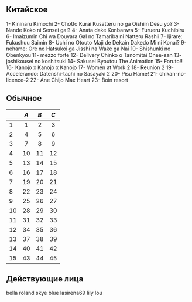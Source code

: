 ## Китайское
1- Kininaru Kimochi
2- Chotto Kurai Kusatteru no ga Oishiin Desu yo? 
3- Nande Koko ni Sensei ga!?
4- Anata dake Konbanwa
5- Furueru Kuchibiru
6- Imaizumin Chi wa Douyara Gal no Tamariba ni Natteru Rashii
7- Ijirare: Fukushuu Saimin
8- Uchi no Otouto Maji de Dekain Dakedo Mi ni Konai?
9- nehame: Ore no Hatsukoi ga Jisshi na Wake ga Nai
10- Shishunki no Obenkyou
11- mezzo forte
12- Delivery Chinko o Tanomitai Onee-san
13- joshikousei no koshitsuki
14- Sakusei Byoutou The Animation
15- Foruto!!
16- Kanojo x Kanojo x Kanojo
17- Women at Work 2
18- Reunion 2
19- Accelerando: Datenshi-tachi no Sasayaki 2
20- Pisu Hame!
21- chikan-no-licence-2
22- Ane Chijo Max Heart
23- Boin resort



## Обычное

|     | *A* | *B* | *C* |
| --- | :-: | :-: | :-: |
| 1   |  1  |  2  |  3  |
| 2   |  4  |  5  |  6  |
| 3   |  7  |  8  |  9  |
| 4   | 10  | 11  | 12  |
| 5   | 13  | 14  | 15  |
| 6   | 16  | 17  | 18  |
| 7   | 19  | 20  | 21  |
| 8   | 22  | 23  | 24  |
| 9   | 25  | 26  | 27  |
| 10  | 28  | 29  | 30  |
| 11  | 31  | 32  | 33  |
| 12  | 34  | 35  | 36  |
| 13  | 37  | 38  | 39  |
| 14  | 40  | 41  | 42  |
| 15  | 43  | 44  | 45  |


## Действующие лица
bella roland
skye blue
lasirena69
lily lou